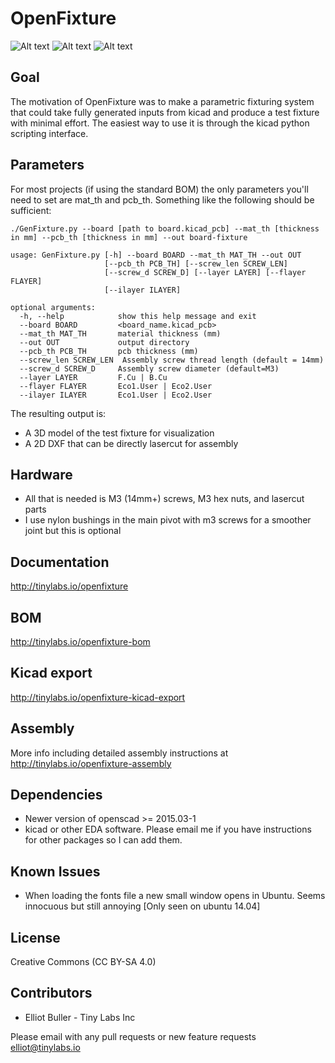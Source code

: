 # OpenFixture

![Alt text](/../images/screencap.png?raw=true "")
![Alt text](/../images/laser_dxf.png?raw=true "")
![Alt text](/../images/sample.jpg?raw=true "")

## Goal
The motivation of OpenFixture was to make a parametric fixturing system that could take fully generated inputs from kicad and produce a test fixture with minimal effort. The easiest way to use it is through the kicad python scripting interface.

## Parameters
For most projects (if using the standard BOM) the only parameters you'll need to set are mat_th and pcb_th. Something like the following should be sufficient:
```
./GenFixture.py --board [path to board.kicad_pcb] --mat_th [thickness in mm] --pcb_th [thickness in mm] --out board-fixture

usage: GenFixture.py [-h] --board BOARD --mat_th MAT_TH --out OUT
                     [--pcb_th PCB_TH] [--screw_len SCREW_LEN]
                     [--screw_d SCREW_D] [--layer LAYER] [--flayer FLAYER]
                     [--ilayer ILAYER]

optional arguments:
  -h, --help            show this help message and exit
  --board BOARD         <board_name.kicad_pcb>
  --mat_th MAT_TH       material thickness (mm)
  --out OUT             output directory
  --pcb_th PCB_TH       pcb thickness (mm)
  --screw_len SCREW_LEN  Assembly screw thread length (default = 14mm)
  --screw_d SCREW_D     Assembly screw diameter (default=M3)
  --layer LAYER         F.Cu | B.Cu
  --flayer FLAYER       Eco1.User | Eco2.User
  --ilayer ILAYER       Eco1.User | Eco2.User
```					    
The resulting output is:
  * A 3D model of the test fixture for visualization
  * A 2D DXF that can be directly lasercut for assembly

## Hardware
  * All that is needed is M3 (14mm+) screws, M3 hex nuts, and lasercut parts
  * I use nylon bushings in the main pivot with m3 screws for a smoother joint but this is optional 

## Documentation
http://tinylabs.io/openfixture

## BOM
http://tinylabs.io/openfixture-bom

## Kicad export
http://tinylabs.io/openfixture-kicad-export

## Assembly
More info including detailed assembly instructions at http://tinylabs.io/openfixture-assembly

## Dependencies
  * Newer version of openscad >= 2015.03-1
  * kicad or other EDA software. Please email me if you have instructions for other packages so I can add them.

## Known Issues
  * When loading the fonts file a new small window opens in Ubuntu. Seems innocuous but still annoying [Only seen on ubuntu 14.04]

## License
Creative Commons (CC BY-SA 4.0)

## Contributors
  * Elliot Buller - Tiny Labs Inc

Please email with any pull requests or new feature requests
elliot@tinylabs.io
